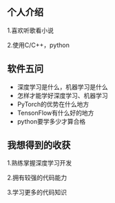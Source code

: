 ## 个人介绍
1.喜欢听歌看小说

2.使用C/C++，python
## 软件五问
- 深度学习是什么，机器学习是什么
- 怎样才能学好深度学习、机器学习
- PyTorch的优势在什么地方
- TensonFlow有什么好的地方
- python要学多少才算合格

## 我想得到的收获
1.熟练掌握深度学习开发

2.拥有较强的代码能力

3.学习更多的代码知识
